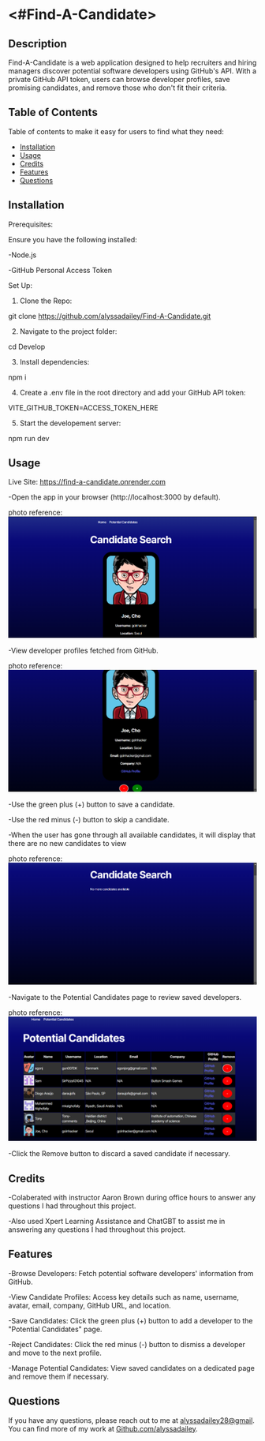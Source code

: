 # <#Find-A-Candidate>

## Description

Find-A-Candidate is a web application designed to help recruiters and hiring managers discover potential software developers using GitHub's API. With a private GitHub API token, users can browse developer profiles, save promising candidates, and remove those who don't fit their criteria.

## Table of Contents

Table of contents to make it easy for users to find what they need:

- [Installation](#installation)
- [Usage](#usage)
- [Credits](#credits)
- [Features](#features)
- [Questions](#questions)

## Installation

Prerequisites:

Ensure you have the following installed:

-Node.js

-GitHub Personal Access Token

Set Up:

1. Clone the Repo: 

git clone https://github.com/alyssadailey/Find-A-Candidate.git

2. Navigate to the project folder:

cd Develop

3. Install dependencies:

npm i

4. Create a .env file in the root directory and add your GitHub API token:

VITE_GITHUB_TOKEN=ACCESS_TOKEN_HERE

5. Start the developement server:

npm run dev

## Usage

Live Site: https://find-a-candidate.onrender.com

-Open the app in your browser (http://localhost:3000 by default).

photo reference:![Alt text](./src/assets/SS-1.png)

-View developer profiles fetched from GitHub.

photo reference:![Alt text](./src/assets/SS-2.png)

-Use the green plus (+) button to save a candidate.

-Use the red minus (-) button to skip a candidate.

-When the user has gone through all available candidates, it will display that there are no new candidates to view

photo reference:![Alt text](./src/assets/SS-3.png)

-Navigate to the Potential Candidates page to review saved developers.

photo reference:![Alt text](./src/assets/SS-4.png)

-Click the Remove button to discard a saved candidate if necessary.

## Credits

-Colaberated with instructor Aaron Brown during office hours to answer any questions I had throughout this project.

-Also used Xpert Learning Assistance and ChatGBT to assist me in answering any questions I had throughout this project.

## Features

-Browse Developers: Fetch potential software developers' information from GitHub.

-View Candidate Profiles: Access key details such as name, username, avatar, email, company, GitHub URL, and location.

-Save Candidates: Click the green plus (+) button to add a developer to the "Potential Candidates" page.

-Reject Candidates: Click the red minus (-) button to dismiss a developer and move to the next profile.

-Manage Potential Candidates: View saved candidates on a dedicated page and remove them if necessary.

## Questions

If you have any questions, please reach out to me at [alyssadailey28@gmail](mailto:alyssadailey28@gmail).
You can find more of my work at [Github.com/alyssadailey](https://github.com/Github.com/alyssadailey).

